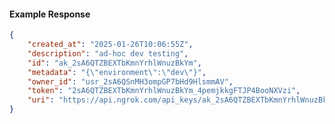 <!-- Code generated for API Clients. DO NOT EDIT. -->

#### Example Response

```json
{
	"created_at": "2025-01-26T10:06:55Z",
	"description": "ad-hoc dev testing",
	"id": "ak_2sA6QTZBEXTbKmnYrhlWnuzBkYm",
	"metadata": "{\"environment\":\"dev\"}",
	"owner_id": "usr_2sA6QSnMH3ompGP7bHd9HlsmmAV",
	"token": "2sA6QTZBEXTbKmnYrhlWnuzBkYm_4pemjkkgFTJP4BooNXVzi",
	"uri": "https://api.ngrok.com/api_keys/ak_2sA6QTZBEXTbKmnYrhlWnuzBkYm"
}
```

